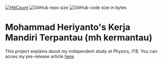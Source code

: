 [![HitCount](http://hits.dwyl.com/mheriyanto/mh_kermantau.svg)](http://hits.dwyl.com/mheriyanto/mh_kermantau)
![GitHub repo size](https://img.shields.io/github/repo-size/mheriyanto/mh_kermantau)
![GitHub code size in bytes](https://img.shields.io/github/languages/code-size/mheriyanto/mh_kermantau)

# Mohammad Heriyanto's Kerja Mandiri Terpantau (mh kermantau)
This project explains about my independent study at Physics, ITB. You can acces my pre-release article [here](https://drive.google.com/file/d/0B8qv7YXSjDGxYTJNNGtNUFQzUzQ/view). 
